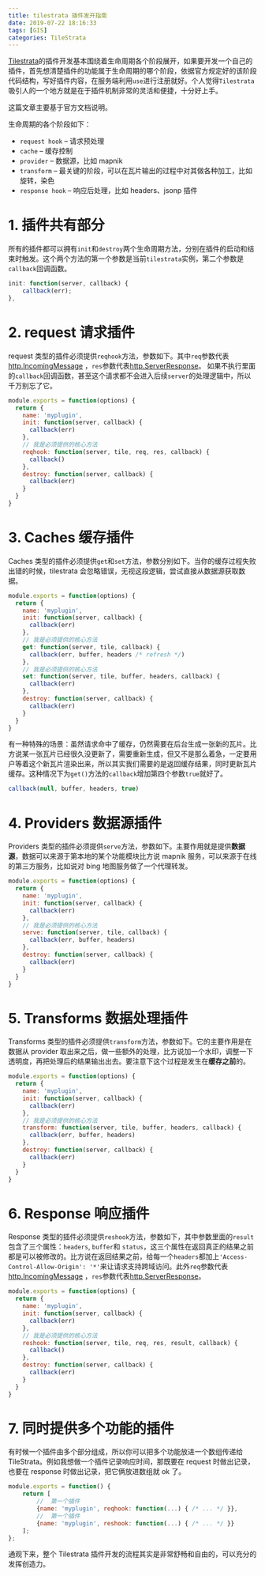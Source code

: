 ```yaml
---
title: tilestrata 插件发开指南
date: 2019-07-22 18:16:33
tags: [GIS]
categories: TileStrata
---
```


[Tilestrata](https://github.com/naturalatlas/tilestrata)的插件开发基本围绕着生命周期各个阶段展开，如果要开发一个自己的插件，首先想清楚插件的功能属于生命周期的哪个阶段，依据官方规定好的该阶段代码结构，写好插件内容，在服务端利用`use`进行注册就好。个人觉得`Tilestrata`吸引人的一个地方就是在于插件机制非常的灵活和便捷，十分好上手。

<!--more-->

这篇文章主要基于官方文档说明。

生命周期的各个阶段如下：

- `request hook` – 请求预处理
- `cache` – 缓存控制
- `provider` – 数据源，比如 mapnik
- `transform` – 最关键的阶段，可以在瓦片输出的过程中对其做各种加工，比如旋转，染色
- `response hook` – 响应后处理，比如 headers、jsonp 插件

# 1. 插件共有部分

所有的插件都可以拥有`init`和`destroy`两个生命周期方法，分别在插件的启动和结束时触发。这个两个方法的第一个参数是当前`tilestrata`实例，第二个参数是`callback`回调函数。

```js
init: function(server, callback) {
    callback(err);
},
```

# 2. request 请求插件

request 类型的插件必须提供`reqhook`方法，参数如下。其中`req`参数代表[http.IncomingMessage](http://nodejs.org/api/http.html#http_http_incomingmessage) ，`res`参数代表[http.ServerResponse](http://nodejs.org/api/http.html#http_class_http_serverresponse)。 如果不执行里面的`callback`回调函数，甚至这个请求都不会进入后续`server`的处理逻辑中，所以千万别忘了它。

```js
module.exports = function(options) {
  return {
    name: 'myplugin',
    init: function(server, callback) {
      callback(err)
    },
    // 我是必须提供的核心方法
    reqhook: function(server, tile, req, res, callback) {
      callback()
    },
    destroy: function(server, callback) {
      callback(err)
    }
  }
}
```

# 3. Caches 缓存插件

Caches 类型的插件必须提供`get`和`set`方法，参数分别如下。当你的缓存过程失败出错的时候，tilestrata 会忽略错误，无视这段逻辑，尝试直接从数据源获取数据。

```js
module.exports = function(options) {
  return {
    name: 'myplugin',
    init: function(server, callback) {
      callback(err)
    },
    // 我是必须提供的核心方法
    get: function(server, tile, callback) {
      callback(err, buffer, headers /* refresh */)
    },
    // 我是必须提供的核心方法
    set: function(server, tile, buffer, headers, callback) {
      callback(err)
    },
    destroy: function(server, callback) {
      callback(err)
    }
  }
}
```

有一种特殊的场景：虽然请求命中了缓存，仍然需要在后台生成一张新的瓦片。比方说某一张瓦片已经很久没更新了，需要重新生成，但又不是那么着急，一定要用户等着这个新瓦片渲染出来，所以其实我们需要的是返回缓存结果，同时更新瓦片缓存。这种情况下为`get()`方法的`callback`增加第四个参数`true`就好了。

```js
callback(null, buffer, headers, true)
```

# 4. Providers 数据源插件

Providers 类型的插件必须提供`serve`方法，参数如下。主要作用就是提供**数据源**，数据可以来源于第本地的某个功能模块比方说 mapnik 服务，可以来源于在线的第三方服务，比如说对 bing 地图服务做了一个代理转发。

```js
module.exports = function(options) {
  return {
    name: 'myplugin',
    init: function(server, callback) {
      callback(err)
    },
    // 我是必须提供的核心方法
    serve: function(server, tile, callback) {
      callback(err, buffer, headers)
    },
    destroy: function(server, callback) {
      callback(err)
    }
  }
}
```

# 5. Transforms 数据处理插件

Transforms 类型的插件必须提供`transform`方法，参数如下。它的主要作用是在数据从 provider 取出来之后，做一些额外的处理，比方说加一个水印，调整一下透明度，再把处理后的结果输出出去。要注意下这个过程是发生在**缓存之前**的。

```js
module.exports = function(options) {
  return {
    name: 'myplugin',
    init: function(server, callback) {
      callback(err)
    },
    // 我是必须提供的核心方法
    transform: function(server, tile, buffer, headers, callback) {
      callback(err, buffer, headers)
    },
    destroy: function(server, callback) {
      callback(err)
    }
  }
}
```

# 6. Response 响应插件

Response 类型的插件必须提供`reshook`方法，参数如下，其中参数里面的`result`包含了三个属性：`headers`, `buffer`和 `status`，这三个属性在返回真正的结果之前都是可以被修改的。比方说在返回结果之前，给每一个`headers`都加上`'Access-Control-Allow-Origin': '*'`来让请求支持跨域访问。此外`req`参数代表[http.IncomingMessage](http://nodejs.org/api/http.html#http_http_incomingmessage) ，`res`参数代表[http.ServerResponse](http://nodejs.org/api/http.html#http_class_http_serverresponse)。

```js
module.exports = function(options) {
  return {
    name: 'myplugin',
    init: function(server, callback) {
      callback(err)
    },
    // 我是必须提供的核心方法
    reshook: function(server, tile, req, res, result, callback) {
      callback()
    },
    destroy: function(server, callback) {
      callback(err)
    }
  }
}
```

# 7. 同时提供多个功能的插件

有时候一个插件由多个部分组成，所以你可以把多个功能放进一个数组传递给 TileStrata。例如我想做一个插件记录响应时间，那既要在 request 时做出记录，也要在 response 时做出记录，把它俩放进数组就 ok 了。

```js
module.exports = function() {
    return [
        //  第一个插件
        {name: 'myplugin', reqhook: function(...) { /* ... */ }},
        //  第一个插件
        {name: 'myplugin', reshook: function(...) { /* ... */ }}
    ];
};
```

通观下来，整个 Tilestrata 插件开发的流程其实是非常舒畅和自由的，可以充分的发挥创造力。
